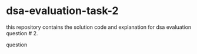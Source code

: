 # dsa-evaluation-task-2
this repository contains the solution code and explanation for dsa evaluation question # 2.

question

